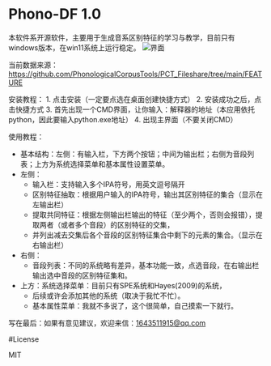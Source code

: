 # Phono-DF 1.0 

本软件系开源软件，主要用于生成音系区别特征的学习与教学，目前只有windows版本，在win11系统上运行稳定。
![界面](https://github.com/RexHanG96/Phono-DF-1.0/assets/140506479/4ddf7719-a11d-4bb6-9777-68061679bc4a)



当前数据来源：
            https://github.com/PhonologicalCorpusTools/PCT_Fileshare/tree/main/FEATURE


安装教程：
    1. 点击安装（一定要点选在桌面创建快捷方式）
    2. 安装成功之后，点击快捷方式
    3. 首先出现一个CMD界面，让你输入：解释器的地址（本应用依托python，因此要输入python.exe地址）
    4. 出现主界面（不要关闭CMD）


使用教程：
   * 基本结构：左侧：有输入栏，下方两个按钮；中间为输出栏；右侧为音段列表；上方为系统选择菜单和基本属性设置菜单。
   * 左侧：
        * 输入栏：支持输入多个IPA符号，用英文逗号隔开
        * 区别特征抽取：根据用户输入的IPA符号，输出其区别特征的集合（显示在左输出栏）
        * 提取共同特征：根据左侧输出栏输出的特征（至少两个，否则会报错），提取两者（或者多个音段）的区别特征的交集，
        * 并列出减去交集后各个音段的区别特征集合中剩下的元素的集合。（显示在右输出栏）
   * 右侧：
        * 音段列表：不同的系统略有差异，基本功能一致，点选音段，在右输出栏输出选中音段的区别特征集和。
   * 上方：系统选择菜单：目前只有SPE系统和Hayes(2009)的系统，
        * 后续或许会添加其他的系统（取决于我忙不忙）。
        * 基本属性菜单：我就不多说了，这个很简单，自己摸索一下就行。

  
  写在最后：如果有意见建议，欢迎来信：1643511915@qq.com

#License 

MIT
